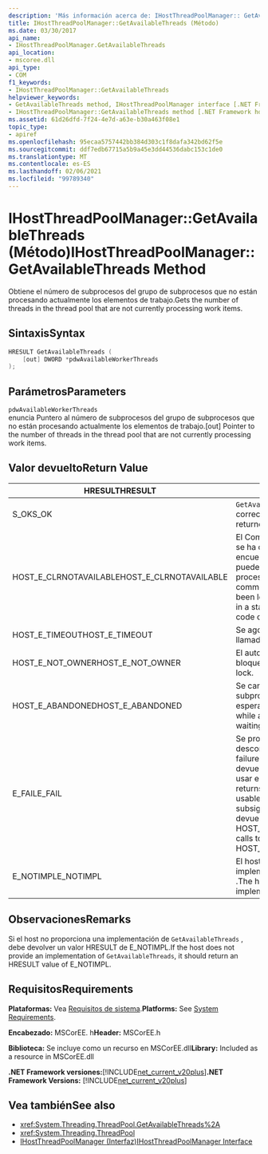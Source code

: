 ```yaml
---
description: 'Más información acerca de: IHostThreadPoolManager:: GetAvailableThreads (método)'
title: IHostThreadPoolManager::GetAvailableThreads (Método)
ms.date: 03/30/2017
api_name:
- IHostThreadPoolManager.GetAvailableThreads
api_location:
- mscoree.dll
api_type:
- COM
f1_keywords:
- IHostThreadPoolManager::GetAvailableThreads
helpviewer_keywords:
- GetAvailableThreads method, IHostThreadPoolManager interface [.NET Framework hosting]
- IHostThreadPoolManager::GetAvailableThreads method [.NET Framework hosting]
ms.assetid: 61d26dfd-7f24-4e7d-a63e-b30a463f08e1
topic_type:
- apiref
ms.openlocfilehash: 95ecaa5757442bb384d303c1f8dafa342bd62f5e
ms.sourcegitcommit: ddf7edb67715a5b9a45e3dd44536dabc153c1de0
ms.translationtype: MT
ms.contentlocale: es-ES
ms.lasthandoff: 02/06/2021
ms.locfileid: "99789340"
---
```

# <a name="ihostthreadpoolmanagergetavailablethreads-method"></a><span data-ttu-id="cb7ef-103">IHostThreadPoolManager::GetAvailableThreads (Método)</span><span class="sxs-lookup"><span data-stu-id="cb7ef-103">IHostThreadPoolManager::GetAvailableThreads Method</span></span>

<span data-ttu-id="cb7ef-104">Obtiene el número de subprocesos del grupo de subprocesos que no están procesando actualmente los elementos de trabajo.</span><span class="sxs-lookup"><span data-stu-id="cb7ef-104">Gets the number of threads in the thread pool that are not currently processing work items.</span></span>  
  
## <a name="syntax"></a><span data-ttu-id="cb7ef-105">Sintaxis</span><span class="sxs-lookup"><span data-stu-id="cb7ef-105">Syntax</span></span>  
  
```cpp  
HRESULT GetAvailableThreads (  
    [out] DWORD *pdwAvailableWorkerThreads  
);  
```  
  
## <a name="parameters"></a><span data-ttu-id="cb7ef-106">Parámetros</span><span class="sxs-lookup"><span data-stu-id="cb7ef-106">Parameters</span></span>  

 `pdwAvailableWorkerThreads`  
 <span data-ttu-id="cb7ef-107">enuncia Puntero al número de subprocesos del grupo de subprocesos que no están procesando actualmente los elementos de trabajo.</span><span class="sxs-lookup"><span data-stu-id="cb7ef-107">[out] Pointer to the number of threads in the thread pool that are not currently processing work items.</span></span>  
  
## <a name="return-value"></a><span data-ttu-id="cb7ef-108">Valor devuelto</span><span class="sxs-lookup"><span data-stu-id="cb7ef-108">Return Value</span></span>  
  
|<span data-ttu-id="cb7ef-109">HRESULT</span><span class="sxs-lookup"><span data-stu-id="cb7ef-109">HRESULT</span></span>|<span data-ttu-id="cb7ef-110">Descripción</span><span class="sxs-lookup"><span data-stu-id="cb7ef-110">Description</span></span>|  
|-------------|-----------------|  
|<span data-ttu-id="cb7ef-111">S_OK</span><span class="sxs-lookup"><span data-stu-id="cb7ef-111">S_OK</span></span>|<span data-ttu-id="cb7ef-112">`GetAvailableThreads` se devolvió correctamente.</span><span class="sxs-lookup"><span data-stu-id="cb7ef-112">`GetAvailableThreads` returned successfully.</span></span>|  
|<span data-ttu-id="cb7ef-113">HOST_E_CLRNOTAVAILABLE</span><span class="sxs-lookup"><span data-stu-id="cb7ef-113">HOST_E_CLRNOTAVAILABLE</span></span>|<span data-ttu-id="cb7ef-114">El Common Language Runtime (CLR) no se ha cargado en un proceso o el CLR se encuentra en un estado en el que no puede ejecutar código administrado ni procesar la llamada correctamente.</span><span class="sxs-lookup"><span data-stu-id="cb7ef-114">The common language runtime (CLR) has not been loaded into a process, or the CLR is in a state in which it cannot run managed code or process the call successfully.</span></span>|  
|<span data-ttu-id="cb7ef-115">HOST_E_TIMEOUT</span><span class="sxs-lookup"><span data-stu-id="cb7ef-115">HOST_E_TIMEOUT</span></span>|<span data-ttu-id="cb7ef-116">Se agotó el tiempo de espera de la llamada.</span><span class="sxs-lookup"><span data-stu-id="cb7ef-116">The call timed out.</span></span>|  
|<span data-ttu-id="cb7ef-117">HOST_E_NOT_OWNER</span><span class="sxs-lookup"><span data-stu-id="cb7ef-117">HOST_E_NOT_OWNER</span></span>|<span data-ttu-id="cb7ef-118">El autor de la llamada no posee el bloqueo.</span><span class="sxs-lookup"><span data-stu-id="cb7ef-118">The caller does not own the lock.</span></span>|  
|<span data-ttu-id="cb7ef-119">HOST_E_ABANDONED</span><span class="sxs-lookup"><span data-stu-id="cb7ef-119">HOST_E_ABANDONED</span></span>|<span data-ttu-id="cb7ef-120">Se canceló un evento mientras un subproceso o fibra bloqueados estaba esperando en él.</span><span class="sxs-lookup"><span data-stu-id="cb7ef-120">An event was canceled while a blocked thread or fiber was waiting on it.</span></span>|  
|<span data-ttu-id="cb7ef-121">E_FAIL</span><span class="sxs-lookup"><span data-stu-id="cb7ef-121">E_FAIL</span></span>|<span data-ttu-id="cb7ef-122">Se produjo un error grave desconocido.</span><span class="sxs-lookup"><span data-stu-id="cb7ef-122">An unknown catastrophic failure occurred.</span></span> <span data-ttu-id="cb7ef-123">Cuando un método devuelve E_FAIL, CLR ya no se puede usar en el proceso.</span><span class="sxs-lookup"><span data-stu-id="cb7ef-123">When a method returns E_FAIL, the CLR is no longer usable within the process.</span></span> <span data-ttu-id="cb7ef-124">Las llamadas subsiguientes a métodos de hospedaje devuelven HOST_E_CLRNOTAVAILABLE.</span><span class="sxs-lookup"><span data-stu-id="cb7ef-124">Subsequent calls to hosting methods return HOST_E_CLRNOTAVAILABLE.</span></span>|  
|<span data-ttu-id="cb7ef-125">E_NOTIMPL</span><span class="sxs-lookup"><span data-stu-id="cb7ef-125">E_NOTIMPL</span></span>|<span data-ttu-id="cb7ef-126">El host no proporciona una implementación de `GetAvailableThreads` .</span><span class="sxs-lookup"><span data-stu-id="cb7ef-126">The host does not provide an implementation of `GetAvailableThreads`.</span></span>|  
  
## <a name="remarks"></a><span data-ttu-id="cb7ef-127">Observaciones</span><span class="sxs-lookup"><span data-stu-id="cb7ef-127">Remarks</span></span>  

 <span data-ttu-id="cb7ef-128">Si el host no proporciona una implementación de `GetAvailableThreads` , debe devolver un valor HRESULT de E_NOTIMPL.</span><span class="sxs-lookup"><span data-stu-id="cb7ef-128">If the host does not provide an implementation of `GetAvailableThreads`, it should return an HRESULT value of E_NOTIMPL.</span></span>  
  
## <a name="requirements"></a><span data-ttu-id="cb7ef-129">Requisitos</span><span class="sxs-lookup"><span data-stu-id="cb7ef-129">Requirements</span></span>  

 <span data-ttu-id="cb7ef-130">**Plataformas:** Vea [Requisitos de sistema](../../get-started/system-requirements.md).</span><span class="sxs-lookup"><span data-stu-id="cb7ef-130">**Platforms:** See [System Requirements](../../get-started/system-requirements.md).</span></span>  
  
 <span data-ttu-id="cb7ef-131">**Encabezado:** MSCorEE. h</span><span class="sxs-lookup"><span data-stu-id="cb7ef-131">**Header:** MSCorEE.h</span></span>  
  
 <span data-ttu-id="cb7ef-132">**Biblioteca:** Se incluye como un recurso en MSCorEE.dll</span><span class="sxs-lookup"><span data-stu-id="cb7ef-132">**Library:** Included as a resource in MSCorEE.dll</span></span>  
  
 <span data-ttu-id="cb7ef-133">**.NET Framework versiones:**[!INCLUDE[net_current_v20plus](../../../../includes/net-current-v20plus-md.md)]</span><span class="sxs-lookup"><span data-stu-id="cb7ef-133">**.NET Framework Versions:** [!INCLUDE[net_current_v20plus](../../../../includes/net-current-v20plus-md.md)]</span></span>  
  
## <a name="see-also"></a><span data-ttu-id="cb7ef-134">Vea también</span><span class="sxs-lookup"><span data-stu-id="cb7ef-134">See also</span></span>

- <xref:System.Threading.ThreadPool.GetAvailableThreads%2A>
- <xref:System.Threading.ThreadPool>
- [<span data-ttu-id="cb7ef-135">IHostThreadPoolManager (Interfaz)</span><span class="sxs-lookup"><span data-stu-id="cb7ef-135">IHostThreadPoolManager Interface</span></span>](ihostthreadpoolmanager-interface.md)
